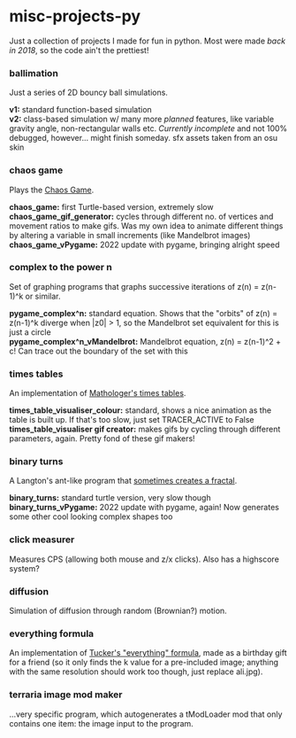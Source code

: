 # misc-projects-py
Just a collection of projects I made for fun in python. Most were made *back in 2018*, so the code ain't the prettiest!



### ballimation
Just a series of 2D bouncy ball simulations.

**v1:** standard function-based simulation<br/>
**v2:** class-based simulation w/ many more *planned* features, like variable gravity angle, non-rectangular walls etc. *Currently incomplete* and not 100% debugged, however... might finish someday. sfx assets taken from an osu skin<br/>


### chaos game
Plays the [Chaos Game](https://www.youtube.com/watch?v=kbKtFN71Lfs).

**chaos_game:** first Turtle-based version, extremely slow<br/>
**chaos_game_gif_generator:** cycles through different no. of vertices and movement ratios to make gifs. Was my own idea to animate different things by altering a variable in small increments (like Mandelbrot images)<br/>
**chaos_game_vPygame:** 2022 update with pygame, bringing alright speed<br/>


### complex to the power n
Set of graphing programs that graphs successive iterations of z(n) = z(n-1)^k or similar.

**pygame_complex^n:** standard equation. Shows that the "orbits" of z(n) = z(n-1)^k diverge when |z0| > 1, so the Mandelbrot set equivalent for this is just a circle<br/>
**pygame_complex^n_vMandelbrot:** Mandelbrot equation, z(n) = z(n-1)^2 + c! Can trace out the boundary of the set with this<br/>


### times tables
An implementation of [Mathologer's times tables](https://www.youtube.com/watch?v=qhbuKbxJsk8).

**times_table_visualiser_colour:** standard, shows a nice animation as the table is built up. If that's too slow, just set TRACER_ACTIVE to False<br/>
**times_table_visualiser gif creator:** makes gifs by cycling through different parameters, again. Pretty fond of these gif makers!<br/>


### binary turns
A Langton's ant-like program that [sometimes creates a fractal](https://www.reddit.com/r/math/comments/d1h702/fractal_generated_from_binary_numbers_fixed/).

**binary_turns:** standard turtle version, very slow though<br/>
**binary_turns_vPygame:** 2022 update with pygame, again! Now generates some other cool looking complex shapes too<br/>


### click measurer
Measures CPS (allowing both mouse and z/x clicks). Also has a highscore system?<br/>


### diffusion
Simulation of diffusion through random (Brownian?) motion.<br/>


### everything formula
An implementation of [Tucker's "everything" formula](https://www.youtube.com/watch?v=_s5RFgd59ao), made as a birthday gift for a friend (so it only finds the k value for a pre-included image; anything with the same resolution should work too though, just replace ali.jpg).<br/>


### terraria image mod maker
...very specific program, which autogenerates a tModLoader mod that only contains one item: the image input to the program.
